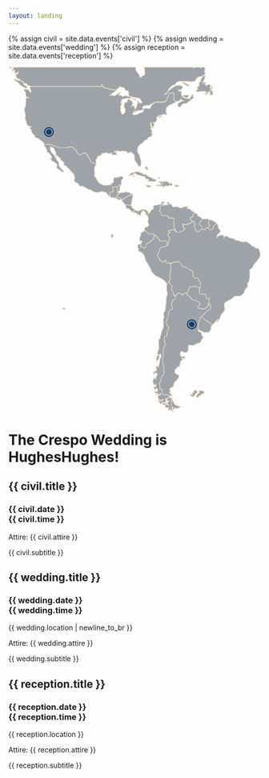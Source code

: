 ```yaml
---
layout: landing
---
```

{% assign civil = site.data.events['civil'] %}
{% assign wedding = site.data.events['wedding'] %}
{% assign reception = site.data.events['reception'] %}

<svg viewBox="0 0 204.85808 280.08349" class="world">
  <g
     inkscape:label="Markers"
     inkscape:groupmode="layer"
     id="layer1"
     transform="translate(-60.137812,-175.55675)"
     style="display:inline">
    <path
       id="path1036"
       style="fill:#185099;fill-opacity:1;stroke:none;stroke-width:4.99998999;stroke-linecap:round;stroke-linejoin:round;stroke-opacity:1"
       d="m 93.084439,224.4089 c -2.186421,0 -3.968602,1.78247 -3.968602,3.96889 0,2.18642 1.782181,3.96861 3.968602,3.96861 2.186421,0 3.968898,-1.78219 3.968898,-3.96861 0,-2.18642 -1.782477,-3.96889 -3.968898,-3.96889 z m 0,0.91825 c 1.690293,0 3.050649,1.36035 3.050649,3.05064 0,1.6903 -1.360356,3.05065 -3.050649,3.05065 -1.69029,0 -3.050651,-1.36035 -3.050651,-3.05065 0,-1.69029 1.360361,-3.05064 3.050651,-3.05064 z m -0.0172,0.77355 a 2.2770908,2.2770908 0 0 0 -2.259896,2.27709 2.2770908,2.2770908 0 0 0 2.277091,2.2771 2.2770908,2.2770908 0 0 0 2.277092,-2.2771 2.2770908,2.2770908 0 0 0 -2.277092,-2.27709 2.2770908,2.2770908 0 0 0 -0.0172,0 z"
       inkscape:connector-curvature="0" />
    <path
       id="path1036-8"
       style="fill:#185099;fill-opacity:1;stroke:none;stroke-width:4.99998999;stroke-linecap:round;stroke-linejoin:round;stroke-opacity:1"
       d="m 209.11842,380.56274 c -2.18643,0 -3.96861,1.78248 -3.96861,3.9689 0,2.18642 1.78218,3.9686 3.96861,3.9686 2.18642,0 3.96889,-1.78218 3.96889,-3.9686 0,-2.18642 -1.78247,-3.9689 -3.96889,-3.9689 z m 0,0.91825 c 1.69029,0 3.05064,1.36035 3.05064,3.05065 0,1.69029 -1.36035,3.05064 -3.05064,3.05064 -1.69029,0 -3.05065,-1.36035 -3.05065,-3.05064 0,-1.6903 1.36036,-3.05065 3.05065,-3.05065 z m -0.0172,0.77355 a 2.2770908,2.2770908 0 0 0 -2.2599,2.2771 2.2770908,2.2770908 0 0 0 2.27709,2.27709 2.2770908,2.2770908 0 0 0 2.2771,-2.27709 2.2770908,2.2770908 0 0 0 -2.2771,-2.2771 2.2770908,2.2770908 0 0 0 -0.0172,0 z"
       inkscape:connector-curvature="0" />
  </g>
  <g
     id="g1954"
     transform="matrix(0.68230283,0,0,0.68210564,-125.79761,-225.8569)"
     style="fill:#111d2e;fill-opacity:0.4;stroke:#e6d9c1;stroke-width:0.77567297;stroke-miterlimit:4;stroke-dasharray:none;stroke-opacity:1"
     inkscape:label="World">
    <path
       style="fill:#111d2e;fill-opacity:0.4;stroke:#e6d9c1;stroke-width:2.00000262;stroke-miterlimit:4;stroke-dasharray:none;stroke-opacity:1"
       d="m 463.58594,820.91211 2.82812,3.98242 3.09571,-2.00976 2.1914,-0.80079 2.25586,-1.17187 z m 13.80078,0 0.83789,0.83789 -3.09375,4.17578 -1.39258,3.22266 1.54688,6.36718 1.08398,-4.79492 3.5332,-2.3457 1.26368,6.36719 -0.61914,3.22265 4.79687,1.72852 7.29687,-4.66602 -1.88281,5.59375 -5.90429,2.47461 -0.46485,4.17578 1.88281,0.15625 v 5.59375 l 5.28711,3.7129 4.17774,0.61718 4.04687,4.79688 -4.97656,-0.15625 -8.22656,-2.47461 -3.71289,-3.09375 -4.04883,2.63086 3.22461,2.47461 2.93945,0.15429 1.26367,3.71289 6.0586,3.09375 2.63086,4.04688 1.54687,2.01172 3.0957,1.39062 6.06055,5.43946 4.33203,1.39257 4.33203,2.34571 4.17774,0.92969 v -4.17774 l -3.37891,-4.04687 -5.4414,-2.62891 -2.62891,-7.29688 -6.99023,-4.79492 1.08398,-0.61914 3.37891,1.26367 4.33203,3.37696 2.63086,3.71289 4.97656,-0.31055 3.71289,3.5332 v 3.37696 l 2.19141,0.46484 2.47656,-1.26367 2.32031,0.46289 1.72852,2.01172 -0.1543,1.08203 217.82813,-0.1543 2.19335,-3.37695 -0.15429,-2.3457 2.1914,2.00976 0.61914,3.37695 1.88282,2.78516 4.97656,2.01172 4.97656,1.08203 4.04883,-0.1543 1.39258,1.08204 2.63086,0.92773 3.71289,1.26367 8.38086,1.08203 7.76172,-0.15429 3.0957,0.46484 2.47461,-4.33203 2.93945,-1.54688 1.72852,-1.72656 0.79883,2.47461 2.19335,-5.28516 3.86719,2.63086 4.66797,0.79883 2.93945,0.1543 3.71289,4.66601 1.54883,3.71289 3.22266,1.26368 h 4.97656 l -0.30859,3.22265 2.47461,3.09375 0.15625,2.00977 -2.32227,2.93945 1.88281,2.19141 1.54688,2.93945 4.79687,1.88086 7.29883,2.01172 7.29688,0.46289 4.66797,1.26367 6.98828,1.08203 2.93945,3.37891 2.47656,3.53125 0.79883,2.62891 2.47656,2.4746 -2.32226,1.72852 -1.72656,2.47461 -6.06055,-3.71289 -2.01172,-2.19141 -2.32031,-1.88086 -1.54688,0.3086 1.39258,3.71289 1.26367,3.09375 -3.22461,4.79492 -0.79883,6.67773 -1.72851,2.78321 -1.72656,1.88281 -0.92969,3.09375 -1.88281,3.71094 0.61914,2.1914 -3.37696,0.15625 -0.80078,2.47461 4.04883,0.1543 4.79688,-4.04687 6.06054,-1.72852 4.51172,-0.1543 4.97852,-0.46484 2.93945,-2.19141 4.51172,-0.46289 -4.79492,-6.05859 4.51172,-4.51172 5.90625,-1.39258 10.08203,-0.92773 6.06054,-2.78321 13.17774,-7.29687 27,-0.3086 1.54687,-1.39257 4.97657,-1.08399 2.9414,-6.36718 3.09375,-7.91407 3.22266,-6.67773 1.39258,-3.22266 2.63086,0.31055 4.79687,-1.72852 5.5957,1.72852 0.92774,9.46094 -0.79883,10.36328 1.88281,1.39258 1.72852,4.17578 3.53125,-0.46289 9.15625,-1.54688 3.71289,-3.5332 4.17773,-3.37696 -1.26367,4.51172 7.58203,1.39258 -2.32226,1.54688 -2.78516,-0.31055 -9.61719,5.9043 -4.66796,5.43945 3.71289,7.11523 h 4.79687 l 6.36914,-8.06835 6.52542,-2.78516 h 6.5234 l 5.5957,-4.51172 6.8594,-5.74805 3.7148,-2.93945 6.6778,-5.13086 -2.9395,-1.88086 0.1543,-6.05859 -2.3203,-1.72657 -3.7129,6.96094 -2.9414,3.53125 v 2.78321 l -6.3691,-0.3086 -4.3321,0.3086 -0.3086,-1.72657 2.6289,-1.54687 2.9414,-3.86719 2.3204,-3.71289 -7.2989,0.31055 h -5.5957 l -5.74997,-0.46485 0.79883,2.63086 6.06054,5.28321 2.4746,0.46484 0.1563,2.3457 -5.4414,-1.72656 -4.51372,-4.66602 -3.86718,-1.72851 -0.80078,-6.36719 0.80078,-3.37695 -1.39258,-3.86719 -4.51367,-1.54687 -1.26367,1.39257 -3.09376,-3.86718 1.72657,-1.39258 4.66797,1.08203 4.79687,-4.04688 2.32031,-3.86718 -0.92773,-3.37696 -6.85938,-2.93945 -9.90234,0.15625 -7.45312,2.9375 -9.74805,6.67774 -5.75,4.79492 -5.90625,7.11523 -5.28516,5.43945 -4.97851,1.72852 10.83203,-9.74609 3.5332,-8.53321 5.43945,-5.90429 7.45313,-5.90235 5.44141,-0.15429 5.13281,-7.91602 6.21484,-3.22266 16.40043,0.15625 -0.1543,3.53125 -4.33207,0.1543 3.53125,2.78516 6.06052,4.51172 8.5371,3.37695 4.1758,-1.26367 -6.9883,-4.51172 -6.3691,-3.22266 -3.377,-1.54687 -0.1562,-3.09375 5.1328,-0.79883 9,0.1543 5.1309,1.54687 6.0605,-1.39258 h 4.9766 l 3.7148,-2.1914 2.9395,-5.43946 4.9765,-4.97461 6.0606,-2.47461 5.2851,-0.31054 2.6309,0.61914 -0.4629,2.78515 -4.1777,5.12891 -0.4649,4.51172 0.1543,3.5332 -4.6679,1.54492 -0.9278,7.91602 1.084,2.62891 -3.5332,1.88281 -2.9414,4.33008 -3.0938,0.46484 6.6797,2.3457 -4.6679,3.86719 -2.3203,4.79492 5.4414,0.1543 10.83,-0.61914 5.2871,0.46484 6.5235,-1.39258 -0.7988,3.86719 3.3769,-0.92773 2.9414,-0.79883 -2.7851,3.37695 -1.7286,2.78321 -2.4746,1.72851 5.2852,0.46289 3.0957,-4.04687 2.3203,-1.39258 3.3789,-4.33008 2.1914,0.3086 -0.7988,5.5957 -2.1934,4.97461 4.7969,-4.66602 -0.1543,5.13086 5.1309,0.61719 2.3222,-8.9961 -3.2246,-0.79882 2.6309,-5.59571 -5.4414,0.92774 -2.1914,-0.46289 0.4629,-2.78516 4.6679,-1.72656 0.4649,-10.36328 -3.7129,8.06836 -2.7852,0.79882 2.0118,-10.08007 -6.6797,-2.47461 -5.2871,3.71289 h -2.7852 l 0.4648,-3.09375 -4.0488,-0.92774 2.9395,-4.79492 -3.8672,-1.26367 -1.8828,-0.79883 -4.3321,6.36719 0.9278,-6.05859 2.3203,-4.33008 2.0117,-3.22266 0.9277,-1.72851 1.5489,-0.92774 0.3086,-2.62891 -1.8829,-2.4746 1.2637,-1.72852 3.7129,-1.72656 -1.8809,-1.26367 -4.5136,0.61914 -3.7129,2.00976 -2.3223,-0.92773 4.668,-2.62891 4.668,-3.53125 0.9277,-4.51172 -3.2227,-2.1914 1.8828,-3.53321 -0.9296,-3.53125 2.1933,-2.6289 -2.8262,-4.67969 h -7.5781 l -1.2265,1.55859 -2.9395,1.54688 0.5703,-3.10547 h -13.0566 l -0.2793,0.70898 -3.7129,-0.61914 -5.5957,2.78516 0.4531,-2.875 H 879.15039 l 0.48828,7.02539 1.26367,8.6875 -0.92773,7.45117 -8.69141,4.66602 -1.88281,4.33008 -5.5957,-4.04688 -0.61914,-6.52148 -5.28516,-4.33203 -5.28711,-8.99805 v -8.26172 z"
       transform="matrix(0.38777992,0,0,0.38789202,5.3537824,13.079821)"
       id="path4163"
       inkscape:connector-curvature="0" />
    <path
       id="mx"
       stroke-miterlimit="10"
       d="m 233.97,425.88 0.24,3.84 1.44,3.13 2.89,2.89 1.68,2.66 1.68,3.37 2.41,2.89 0.24,3.84 1.68,2.66 0.96,1.44 0.73,-0.24 1.2,1.68 0.96,1.93 -0.96,0.73 -2.89,-2.41 -3.13,-1.93 -1.44,-1.44 0.73,-2.66 -0.73,-2.41 -1.68,-0.24 -0.73,-1.2 -1.44,-0.24 -4.09,-3.84 1.93,-0.24 0.24,-1.68 -1.93,-3.37 -1.68,-1.93 h -1.68 l -0.24,-2.89 -1.44,-2.89 -1.65,-2.17 -0.39,-2.05 6.13,-0.12 12.03,4.2 h 9.99 l -0.24,-0.96 h 4.81 l 1.93,1.08 1.08,1.08 2.56,1.99 1.17,3.43 4.25,2.26 2.5,-2.86 2.66,0.52 1.35,0.99 3.34,5.33 1.2,1.11 0.85,3.01 6.16,2.56 -0.73,2.63 -0.9,0.82 -0.28,2.71 0.18,2.35 0.09,2.08 -0.18,1.99 -0.09,1.9 1.72,1.62 2.17,4.15 1.81,2.35 3.61,1.9 1.81,0.73 4.97,-0.18 2.98,-0.36 0.99,0.18 0.09,-1.17 -0.36,-0.73 1.72,-0.18 1.17,-1.35 0.18,-2.63 0.18,-2.71 3.52,-0.09 2.35,-0.36 1.17,-0.91 2.45,0.09 1.81,0.99 -0.28,1.62 -2.17,2.17 0.36,1.81 -0.28,2.7 -0.28,1.25 -1.35,-0.64 -0.36,0.82 -0.9,0.28 -0.82,1.17 -0.82,0.18 -5.6,0.09 v 3.34 l 1.35,1.44 -0.09,0.64 -3.88,0.82 -0.54,0.99 -0.36,1.08 0.18,1.62 0.73,1.17 -0.64,0.46 -1.81,-1.35 -1.81,-2.45 -1.62,-1.44 -2.26,-0.18 -1.62,-0.73 h -1.99 l -2.26,1.08 h -2.53 l -4.06,-0.91 -1.54,-1.44 -1.81,-0.91 -2.26,-0.18 -2.89,-1.72 -1.72,-1.08 -2.26,-1.17 h -2.8 l -1.69,-1.08 -0.73,-2.26 -2.26,-0.73 -2.08,-1.25 -0.64,-1.99 0.54,-1.25 0.28,-1.72 -0.46,-0.91 -0.28,-1.81 -1.35,-2.17 -1.9,-1.72 -1.54,-2.26 -1.72,-1.62 -1.62,-1.54 -1.44,-1.62 -2.08,-0.99 -1.17,-1.54 0.73,-1.35 -0.18,-0.82 -1.17,-0.28 -1.35,-1.44 -2.08,-1.44 0.73,-1.62 -1.44,-0.18 -1.81,-1.9 -0.82,-1.17 -1.81,0.73 0.18,-2.45 v -1.72 l -1.54,-2.63 -0.64,-1.62 -0.73,-1.25 -1.17,-0.82 -1.81,0.36 z"
       style="fill:#111d2e;fill-opacity:0.4;stroke:#e6d9c1;stroke-width:0.77567297;stroke-miterlimit:4;stroke-dasharray:none;stroke-opacity:1"
       inkscape:connector-curvature="0" />
    <path
       id="gt"
       stroke-miterlimit="10"
       d="m 314.1,480.4 0.78,0.06 0.73,0.6 0.6,-0.36 0.42,0.49 -0.18,0.85 -2.47,1.44 -0.31,1.68 -1.08,1.02 -1.44,1.25 -1.37,-0.85 -1.57,-0.06 h -1.68 l -1.2,-0.99 0.64,-0.46 -0.73,-1.17 -0.03,-1.54 0.76,-2.17 3.88,-0.82 0.09,-0.64 -1.35,-1.44 0.18,-3.19 5.42,-0.24 z"
       style="fill:#111d2e;fill-opacity:0.4;stroke:#e6d9c1;stroke-width:0.77567297;stroke-miterlimit:4;stroke-dasharray:none;stroke-opacity:1"
       inkscape:connector-curvature="0" />
    <path
       id="bz"
       stroke-miterlimit="10"
       d="m 316.27,478.59 -0.96,0.73 -0.54,0.91 -0.67,0.18 0.06,-6.49 0.82,-0.18 0.82,-1.17 0.9,-0.28 0.36,-0.82 1.35,0.64 -1.11,0.54 -0.06,1.86 -0.24,2.23 z"
       style="fill:#111d2e;fill-opacity:0.4;stroke:#e6d9c1;stroke-width:0.77567297;stroke-miterlimit:4;stroke-dasharray:none;stroke-opacity:1"
       inkscape:connector-curvature="0" />
    <path
       id="hn"
       stroke-miterlimit="10"
       d="m 332.22,483.28 -2.23,1.08 -1.2,0.18 -1.5,-0.6 -0.78,0.91 -0.96,0.6 -0.9,0.85 -0.42,0.31 -0.78,-0.24 -0.85,1.02 -1.57,0.78 -0.18,1.14 -1.5,0.6 0.18,-0.85 -0.78,-0.78 -0.49,-0.96 -1.14,-0.18 -1.02,-0.18 -1.5,-0.85 -0.9,-0.96 0.18,-1.5 2.59,-1.62 0.06,-0.67 1.44,-0.36 0.73,-0.73 1.44,0.78 1.5,-0.67 1.99,-0.31 1.25,-0.42 0.73,0.67 2.71,0.12 1.68,1.2 -0.9,0.54 1.14,0.54 0.36,-0.78 1.37,0.18 z"
       style="fill:#111d2e;fill-opacity:0.4;stroke:#e6d9c1;stroke-width:0.77567297;stroke-miterlimit:4;stroke-dasharray:none;stroke-opacity:1"
       inkscape:connector-curvature="0" />
    <path
       id="sv"
       stroke-miterlimit="10"
       d="m 312.6,487.62 1.62,0.49 0.54,1.02 1.68,0.06 1.08,-0.24 1.02,-0.67 -0.31,-0.96 -2.17,-0.36 -1.37,-0.67 -1.02,-1.14 -2.23,1.99 z"
       style="fill:#111d2e;fill-opacity:0.4;stroke:#e6d9c1;stroke-width:0.77567297;stroke-miterlimit:4;stroke-dasharray:none;stroke-opacity:1"
       inkscape:connector-curvature="0" />
    <path
       id="ni"
       stroke-miterlimit="10"
       d="m 324.45,495.38 1.25,-0.24 1.37,0.36 h 0.78 l 1.57,1.02 1.44,0.06 -0.31,-0.96 0.06,-2.17 0.73,-1.5 -0.36,-1.5 0.6,0.24 v -3.12 l 0.67,-1.25 0.31,-1.68 -0.36,-1.31 -2.23,1.08 -1.2,0.18 -1.31,-0.67 -0.6,1.02 -1.31,0.54 -1.31,1.14 -0.6,-0.24 -1.02,1.02 -1.57,0.96 -0.12,1.19 -1.57,0.36 -0.18,0.49 1.37,1.31 1.08,1.2 0.9,0.96 0.6,0.96 z"
       style="fill:#111d2e;fill-opacity:0.4;stroke:#e6d9c1;stroke-width:0.77567297;stroke-miterlimit:4;stroke-dasharray:none;stroke-opacity:1"
       inkscape:connector-curvature="0" />
    <path
       id="cr"
       stroke-miterlimit="10"
       d="m 334.62,500.61 -0.67,0.49 0.12,1.62 -0.67,1.5 -0.85,-1.08 -0.85,0.06 0.36,0.78 -1.25,-0.31 -0.06,-1.31 -1.25,-0.91 -1.08,-0.67 -1.14,-1.25 -0.67,-0.06 -0.06,0.78 -1.5,-0.91 -1.02,-1.19 0.18,-1.08 0.06,-0.85 -0.12,-0.91 1.57,-0.18 1.31,0.54 0.85,-0.18 1.57,0.85 1.44,0.24 1.02,2.17 1.02,0.85 z"
       style="fill:#111d2e;fill-opacity:0.4;stroke:#e6d9c1;stroke-width:0.77567297;stroke-miterlimit:4;stroke-dasharray:none;stroke-opacity:1"
       inkscape:connector-curvature="0" />
    <path
       id="pa"
       stroke-miterlimit="10"
       d="m 349.06,507.71 1.37,-0.6 0.49,-1.5 -0.12,-1.5 -0.67,-0.91 -1.14,-1.14 -0.49,-0.73 -1.14,-0.18 -1.2,-0.24 h -0.78 l -0.6,-0.36 h -1.62 l -0.31,0.73 -1.14,0.49 -1.02,0.24 -1.2,0.6 -0.73,0.24 -0.96,-0.73 -1.02,-0.31 -0.31,0.67 -0.9,-0.31 -0.06,-0.78 -0.73,-0.67 -0.85,0.36 0.12,1.62 -0.67,1.5 0.96,0.49 1.81,0.06 1.08,0.36 0.42,0.31 -0.42,0.78 0.12,1.25 0.54,-1.08 1.5,0.12 0.31,1.19 1.44,-0.12 0.96,-0.85 0.06,-1.02 0.18,-1.02 0.78,-0.85 0.12,-0.85 1.25,-0.42 0.78,-0.67 0.36,0.6 0.6,0.6 0.85,0.67 0.24,0.42 0.9,-0.12 0.12,0.42 -0.78,0.78 v 1.02 l 0.96,0.96 z"
       style="fill:#111d2e;fill-opacity:0.4;stroke:#e6d9c1;stroke-width:0.77567297;stroke-miterlimit:4;stroke-dasharray:none;stroke-opacity:1"
       inkscape:connector-curvature="0" />
    <path
       id="co"
       stroke-miterlimit="10"
       d="m 350.68,509.28 0.12,4.09 -0.49,1.44 0.73,3.13 0.96,0.73 -0.96,1.68 -1.57,1.2 -3.01,0.96 v 2.89 l 2.29,2.17 1.93,1.44 1.44,1.31 3.84,-0.49 1.81,0.36 0.24,0.73 2.17,1.08 1.31,2.29 1.81,1.2 1.08,1.93 0.36,0.96 h 3.72 l 1.81,-0.24 1.68,0.36 1.81,1.44 -1.2,2.17 0.96,1.68 0.6,0.73 0.6,-1.68 1.81,-8.07 -1.31,-2.05 -0.85,-1.93 0.12,-1.31 2.29,-0.49 0.12,-1.08 -1.93,-0.96 0.24,-1.2 3.84,-0.36 0.73,-0.73 1.08,0.73 1.08,-0.85 1.68,3.01 0.73,-0.6 -2.41,-4.34 -0.96,-0.85 1.08,-1.44 -0.96,-3.37 1.2,-5.9 -3.84,-0.24 -2.76,0.24 -1.93,-2.76 -6.61,-0.36 -0.96,-3.01 -0.96,-1.93 -1.31,-0.24 1.2,-2.17 -0.13,-3.38 2.89,-1.93 0.12,-1.68 1.81,-0.36 0.49,-1.08 -1.31,-0.6 -1.81,0.12 -0.6,1.57 -0.49,1.31 -3.13,0.73 -1.57,0.12 -1.08,0.24 -2.66,0.24 -0.96,1.93 0.96,1.08 -1.2,0.96 v 1.08 l -1.81,0.24 -1.08,2.17 -0.73,0.36 v 1.31 l -0.85,0.49 -0.49,-1.57 h -0.36 l -0.36,1.2 -0.24,1.44 -1.5,1.08 z"
       style="fill:#111d2e;fill-opacity:0.4;stroke:#e6d9c1;stroke-width:0.77567297;stroke-miterlimit:4;stroke-dasharray:none;stroke-opacity:1"
       inkscape:connector-curvature="0" />
    <path
       id="pe"
       stroke-miterlimit="10"
       d="m 371.98,544.65 -2.53,0.85 -2.76,0.49 -1.81,1.57 -0.73,2.89 -0.73,2.05 -1.31,1.2 -0.36,1.81 1.44,2.76 1.57,1.68 -0.49,1.31 1.93,0.6 1.2,1.31 3.25,-0.6 0.73,-1.93 0.96,3.84 h 3.61 l 2.05,3.25 -0.36,3.84 v 3.01 l -0.85,2.66 -0.36,3.01 0.6,1.93 v 1.68 l -0.96,2.29 -1.2,1.08 -0.12,1.31 -1.81,1.31 -0.24,-1.2 -3.84,-4.2 -2.66,-1.57 -3.37,-1.68 -3.49,-1.81 -5.29,-5.29 0.85,-0.6 -1.08,-1.57 -2.41,-4.81 -2.66,-3.97 -1.44,-2.76 -0.49,-2.66 -1.2,-2.89 -2.89,-3.13 -3.25,-1.31 -0.6,-1.93 0.73,-0.6 -1.44,-2.29 v -2.41 l 2.29,-0.96 1.68,-0.96 0.36,1.57 -0.85,1.44 0.73,1.2 h 1.08 l 0.96,0.6 2.29,0.49 1.57,-1.57 0.12,-2.89 1.93,-1.31 2.89,-1.44 1.68,-2.05 2.05,-1.31 0.24,-1.68 0.85,-0.49 -0.85,-1.57 1.44,-0.85 1.68,1.08 1.2,1.81 1.93,1.44 1.31,2.66 h 4.09 l 1.44,-0.24 1.68,0.36 1.81,1.44 -1.2,2.17 1.57,2.41 z"
       style="fill:#111d2e;fill-opacity:0.4;stroke:#e6d9c1;stroke-width:0.77567297;stroke-miterlimit:4;stroke-dasharray:none;stroke-opacity:1"
       inkscape:connector-curvature="0" />
    <path
       id="path4243"
       stroke-miterlimit="10"
       d="m 346.6,526 -1.68,1.19 -1.81,1.08 -1.08,0.24 v 3.13 l -1.44,2.66 -0.12,2.89 0.96,1.81 1.57,-1.08 0.6,1.31 -1.44,2.05 0.36,1.57 -0.85,1.44 0.49,0.96 1.2,-0.12 1.57,1.08 1.81,0.36 1.57,-1.57 0.12,-2.89 1.93,-1.57 2.53,-1.19 2.05,-2.05 2.41,-1.57 -0.12,-1.68 0.85,-0.24 -0.85,-1.57 0.96,-0.85 -0.36,-1.2 -1.81,-0.36 -3.84,0.49 -1.44,-1.31 -1.81,-1.2 z"
       style="fill:#111d2e;fill-opacity:0.4;stroke:#e6d9c1;stroke-width:0.77567297;stroke-miterlimit:4;stroke-dasharray:none;stroke-opacity:1"
       inkscape:connector-curvature="0" />
    <path
       id="path4245"
       stroke-miterlimit="10"
       d="m 306.89,530.22 -0.67,0.78 0.31,0.96 1.02,0.06 -0.96,0.78 v 1.08 l 2.29,-0.24 0.31,-1.37 -0.24,-1.31 z"
       style="fill:#111d2e;fill-opacity:0.4;stroke:#e6d9c1;stroke-width:0.77567297;stroke-miterlimit:4;stroke-dasharray:none;stroke-opacity:1"
       inkscape:connector-curvature="0" />
    <path
       id="ve"
       stroke-miterlimit="10"
       d="m 370.42,495.56 2.05,-0.24 2.53,-0.6 -1.81,-1.31 0.6,-1.68 1.93,1.08 V 494 l 2.29,0.6 0.96,1.2 0.96,1.68 4.46,0.12 1.2,-0.24 2.89,1.57 3.73,-0.24 -0.12,-1.2 h 3.13 l 3.49,-0.24 -1.44,1.08 0.6,1.93 0.73,-0.6 2.66,1.31 1.57,1.68 1.44,0.24 1.31,1.2 0.24,1.19 -1.81,1.31 -0.24,1.57 0.96,0.24 -0.49,0.85 -3.25,0.96 0.24,0.85 0.49,2.05 1.31,1.57 0.12,1.08 -2.17,1.31 -3.25,1.08 -2.17,0.85 -2.17,-0.6 -1.68,-0.24 0.49,0.85 0.24,1.57 -0.12,2.05 2.53,0.73 -0.6,1.44 -1.31,0.36 -0.85,1.57 -2.66,0.24 -1.81,1.44 h -2.41 l -0.85,-1.44 -2.41,-4.34 -0.96,-0.85 1.08,-1.44 -0.96,-3.37 0.85,-6.02 -3.49,-0.12 -2.76,0.24 -1.93,-2.76 -6.61,-0.36 -1.31,-3.37 -0.6,-1.57 -1.31,-0.24 1.2,-2.17 -0.12,-3.37 2.89,-1.93 z"
       style="fill:#111d2e;fill-opacity:0.4;stroke:#e6d9c1;stroke-width:0.77567297;stroke-miterlimit:4;stroke-dasharray:none;stroke-opacity:1"
       inkscape:connector-curvature="0" />
    <path
       id="gy"
       stroke-miterlimit="10"
       d="m 405.19,514.93 0.49,2.53 1.57,0.73 -1.08,1.08 -1.2,1.81 1.2,1.93 0.85,0.6 v 1.93 l 3.01,2.17 2.89,-2.76 1.93,-0.49 1.57,0.6 -1.44,-2.17 -0.73,-2.76 -1.31,-0.6 -1.08,-1.81 0.73,-2.41 2.17,-1.68 0.12,-1.81 -1.93,-1.93 -2.17,-1.31 -0.96,0.49 -0.24,-1.81 -0.73,-1.31 -1.93,-0.96 -1.08,0.36 -1.81,1.31 -0.24,1.57 0.85,0.6 -0.36,0.49 -3.25,0.96 0.73,3.13 1.31,1.31 z"
       style="fill:#111d2e;fill-opacity:0.4;stroke:#e6d9c1;stroke-width:0.77567297;stroke-miterlimit:4;stroke-dasharray:none;stroke-opacity:1"
       inkscape:connector-curvature="0" />
    <path
       id="sr"
       stroke-miterlimit="10"
       d="m 418.54,524.92 v -1.31 l 2.76,-0.96 2.41,-1.31 0.36,-2.05 -1.57,-2.05 0.36,-1.93 0.96,-2.29 -2.05,-0.96 -1.93,-0.12 -1.81,0.36 -3.25,-0.49 -0.12,1.81 -2.17,1.93 -0.73,2.17 1.08,1.81 1.44,0.96 0.6,2.41 1.44,2.17 z"
       style="fill:#111d2e;fill-opacity:0.4;stroke:#e6d9c1;stroke-width:0.77567297;stroke-miterlimit:4;stroke-dasharray:none;stroke-opacity:1"
       inkscape:connector-curvature="0" />
    <path
       id="gf"
       stroke-miterlimit="10"
       d="m 423.12,524.8 2.05,-0.12 1.81,0.12 1.08,-2.53 1.31,-2.53 2.53,-2.17 -0.6,-1.68 -1.2,-0.12 -2.17,-1.57 -2.66,-1.08 -1.44,-0.12 -0.96,2.29 -0.36,1.93 1.68,2.29 -0.49,1.81 -2.41,1.31 z"
       style="fill:#111d2e;fill-opacity:0.4;stroke:#e6d9c1;stroke-width:0.77567297;stroke-miterlimit:4;stroke-dasharray:none;stroke-opacity:1"
       inkscape:connector-curvature="0" />
    <path
       id="br"
       stroke-miterlimit="10"
       d="m 376.43,564.15 3.07,1.62 0.54,-1.81 4.52,-1.08 h 2.71 l 1.62,2.53 3.43,3.78 3.97,0.54 4.52,3.43 2.89,0.73 0.54,4.87 -0.54,0.91 2.89,3.07 3.61,-0.36 0.9,3.43 1.81,1.62 -0.18,6.49 -1.25,1.08 0.54,6.49 6.67,0.18 1.44,5.24 3.43,-0.36 -1.08,5.78 2.35,1.62 0.18,4.69 -4.87,3.61 -2.35,2.53 -3.97,3.61 2.17,1.62 2.35,2.53 1.44,0.36 6.31,4.34 0.36,1.99 3.07,-3.43 4.69,-4.87 -1.81,3.97 1.62,-1.08 2.35,-3.97 0.73,-3.25 2.53,-2.71 2.35,-3.43 -0.54,-5.05 0.36,-3.61 4.52,-2.53 4.52,-2.53 2.71,-2.71 6.49,-0.36 2.71,-1.44 1.99,-1.99 0.9,-3.43 2.71,-3.25 0.9,-0.91 -0.18,-4.69 1.62,-0.73 1.08,-6.31 -0.18,-6.67 0.36,-1.81 2.53,-1.99 2.71,-4.87 2.89,-3.25 2.89,-3.78 1.25,-3.61 -0.54,-3.78 -1.62,-4.34 h -3.07 l -2.17,-1.81 -2.89,-1.08 -1.99,-2.17 -4.34,-2.89 -2.89,0.54 -2.17,-0.18 -5.96,-1.81 -1.99,-0.18 -1.25,-1.62 -5.42,-1.08 -3.07,-2.17 -2.71,0.18 -1.08,1.81 -0.36,-2.53 -1.62,-0.54 -2.71,-0.18 -2.17,1.25 -1.44,1.81 -0.18,-2.35 2.17,-2.53 2.35,-2.17 -0.73,-1.44 -0.9,-1.44 -1.08,-1.44 -0.36,-0.73 -0.18,-2.7 -0.54,-1.44 -1.37,-0.36 -2.53,2.17 -2.41,5.05 -2.71,-0.18 -0.73,0.36 -2.23,-2.35 -2.76,0.96 v 1.31 l -2.17,0.12 -1.14,-0.6 -2.35,0.49 -2.89,2.76 -3.01,-2.17 v -1.93 l -2.05,-2.53 2.29,-2.89 -1.57,-0.73 -0.9,-2.41 -1.75,-0.36 0.12,1.08 -2.89,1.99 -4.69,1.25 -3.84,-0.85 0.96,1.19 -0.36,3.25 2.53,0.73 -0.6,1.44 -1.31,0.36 -0.85,1.57 -2.66,0.24 -1.81,1.44 h -2.41 l -0.85,-1.44 -0.73,0.6 -1.68,-3.01 -1.08,0.85 -1.08,-0.73 -0.73,0.73 -3.84,0.36 -0.24,1.2 1.93,0.96 -0.12,1.08 -2.29,0.49 -0.06,1.81 2.11,3.49 -2.29,9.32 -2.29,0.54 -3.31,0.91 -1.99,0.42 -1.81,1.57 -1.62,5.42 -1.25,1.25 -0.24,1.25 1.44,2.76 1.57,1.68 -0.49,1.31 1.93,0.6 1.2,1.31 3.25,-0.6 0.73,-1.93 0.96,3.84 h 3.01 z"
       style="fill:#111d2e;fill-opacity:0.4;stroke:#e6d9c1;stroke-width:0.77567297;stroke-miterlimit:4;stroke-dasharray:none;stroke-opacity:1"
       inkscape:connector-curvature="0" />
    <path
       id="bo"
       stroke-miterlimit="10"
       d="m 376.25,587.79 1.44,3.61 1.81,0.54 -0.9,1.81 -0.18,2.7 0.36,1.25 1.08,0.36 1.25,5.6 2.35,-0.36 3.07,-3.07 2.35,0.73 1.81,0.54 0.9,1.62 1.99,-2.89 2.53,0.36 0.73,1.25 1.44,-3.25 2.17,-5.78 3.43,-0.18 3.25,-0.54 3.78,1.62 0.54,1.25 1.25,-1.08 0.18,-6.49 -1.81,-1.62 -0.9,-3.43 -3.61,0.36 -2.89,-3.07 0.54,-0.91 -0.54,-4.87 -2.89,-0.73 -4.52,-3.43 -3.97,-0.54 -5.05,-6.32 -7.22,1.08 -1.08,1.81 -3.01,-1.25 2.05,3.25 -0.49,4.52 0.12,2.35 -0.85,2.66 -0.36,3.01 0.9,2.47 -0.73,2.7 -1.08,1.08 z"
       style="fill:#111d2e;fill-opacity:0.4;stroke:#e6d9c1;stroke-width:0.77567297;stroke-miterlimit:4;stroke-dasharray:none;stroke-opacity:1"
       inkscape:connector-curvature="0" />
    <path
       id="py"
       stroke-miterlimit="10"
       d="m 397.92,602.77 2.35,2.17 3.78,3.61 2.89,0.18 2.17,1.25 2.89,1.81 0.73,1.25 -1.99,2.35 -0.54,2.71 7.41,1.25 1.99,-0.73 0.36,-1.44 2.35,-1.44 -0.18,-2.17 1.62,-0.36 -1.25,-0.91 1.08,-5.78 -3.43,0.36 -1.44,-5.24 -6.67,-0.18 -0.54,-6.49 -0.54,-1.25 -3.78,-1.62 -2.71,0.54 -3.97,0.18 -3.61,9.02 z"
       style="fill:#111d2e;fill-opacity:0.4;stroke:#e6d9c1;stroke-width:0.77567297;stroke-miterlimit:4;stroke-dasharray:none;stroke-opacity:1"
       inkscape:connector-curvature="0" />
    <path
       id="path4265"
       stroke-miterlimit="10"
       d="m 383.48,603.31 -0.36,2.89 -0.73,1.44 -3.07,1.81 -0.36,2.89 -0.9,1.44 1.81,4.15 -0.36,1.44 -2.17,-0.18 -1.99,3.43 -0.73,3.61 -0.36,2.53 -1.08,2.7 -1.25,3.25 1.25,3.43 1.99,2.89 -0.36,2.53 -1.44,2.53 -0.54,5.05 -1.81,0.73 -1.25,1.81 0.54,4.87 1.25,2.7 -1.62,1.99 -1.25,4.34 -0.18,4.52 v 4.69 l -0.73,1.81 0.36,1.81 -0.18,1.99 0.54,4.34 1.44,1.81 -0.9,2.7 0.54,3.61 -1.08,3.61 -1.99,1.08 -0.36,3.61 -1.08,2.7 -1.25,1.99 0.73,2.89 0.18,2.53 v 1.99 l 2.71,-0.54 v 2.17 2.53 l 1.44,1.99 2.89,-0.18 3.07,0.73 2.35,0.54 1.99,0.36 -1.62,-2.89 -1.25,-1.25 0.54,-2.17 -0.54,-2.35 2.17,-1.81 0.54,-0.36 h 1.81 l 0.18,-3.07 0.73,-1.99 3.07,-3.07 2.17,-2.89 0.36,-3.25 -1.62,-0.36 -3.07,-1.99 -0.18,-3.43 1.99,-2.35 2.17,-2.17 1.08,0.73 0.73,-2.17 0.36,-2.17 0.9,-2.89 2.35,-1.81 -1.44,-1.44 0.9,-0.18 1.99,0.91 1.25,-1.99 -1.44,-1.25 -2.53,1.08 -0.73,-0.91 -1.25,-1.44 0.54,-3.61 1.44,-0.73 2.89,1.25 2.71,0.18 1.99,-2.35 v -2.53 l 0.54,-3.97 5.05,0.36 3.97,-1.62 2.53,-1.08 2.53,-0.73 0.73,-2.35 2.89,-4.15 -1.62,-1.08 -0.73,-2.71 -0.73,-1.99 -2.71,-0.91 -0.73,-1.99 0.9,-0.91 -0.73,-1.62 0.54,-1.81 -0.36,-3.07 1.44,-2.35 0.54,-3.43 1.44,-2.35 6.31,-6.13 4.87,-3.61 -0.18,-4.69 -1.08,-0.73 -1.99,0.91 1.08,1.44 -2.89,1.62 -0.36,1.44 -1.99,0.73 -7.41,-1.25 0.54,-2.71 1.99,-2.35 -0.73,-1.25 -5.05,-3.07 -2.89,-0.18 -7.22,-6.67 -0.73,-1.25 -2.53,-0.36 -1.99,2.89 -0.9,-1.62 -4.15,-1.25 z"
       style="fill:#111d2e;fill-opacity:0.4;stroke:#e6d9c1;stroke-width:0.77567297;stroke-miterlimit:4;stroke-dasharray:none;stroke-opacity:1"
       inkscape:connector-curvature="0" />
    <path
       id="path4267"
       stroke-miterlimit="10"
       d="m 378.34,724.88 0.36,11.28 h 1.35 l -0.18,0.64 0.28,1.44 h 2.17 l 0.73,-0.99 -1.44,-0.73 1.81,0.54 1.81,0.64 2.17,-0.91 1.54,-0.64 -0.28,-1.17 -2.26,-0.28 -2.17,-1.08 -1.99,-0.91 -0.82,-1.44 -0.73,-1.54 -0.46,-0.99 -0.73,-0.99 -0.09,-0.82 0.46,0.28 v -1.35 z"
       style="fill:#111d2e;fill-opacity:0.4;stroke:#e6d9c1;stroke-width:0.77567297;stroke-miterlimit:4;stroke-dasharray:none;stroke-opacity:1"
       inkscape:connector-curvature="0" />
    <path
       id="path4269"
       stroke-miterlimit="10"
       d="m 411.56485,716.44145 v 2.66396 l -1.66326,1.25454 -1.52466,1.93601 -0.1386,2.07541 2.21768,0.13939 0.98563,-2.23029 2.21768,0.1394 -0.1386,-1.93602 2.7875,-0.27878 1.24744,-2.0909 -2.64889,-2.0909 -1.40145,0.55758 z"
       style="fill:#111d2e;fill-opacity:0.4;stroke:#e6d9c1;stroke-width:0.77567297;stroke-miterlimit:4;stroke-dasharray:none;stroke-opacity:1"
       inkscape:connector-curvature="0" />
    <path
       id="path4271"
       stroke-miterlimit="10"
       d="m 408.77735,717.12293 -1.12424,-1.13063 h -2.37169 l -0.1386,2.23029 -2.07908,0.83635 0.83163,2.23029 -1.92507,-0.41818 -0.98563,-1.40941 0.1386,2.36968 2.21768,1.81211 2.37169,-0.83636 1.12424,-2.50908 1.26284,-0.69696 1.66326,-1.53333 z"
       style="fill:#111d2e;fill-opacity:0.4;stroke:#e6d9c1;stroke-width:0.77567297;stroke-miterlimit:4;stroke-dasharray:none;stroke-opacity:1"
       inkscape:connector-curvature="0" />
    <path
       id="path4275"
       stroke-miterlimit="10"
       d="m 327.7,460.18 1.44,-0.24 v -1.68 l 2.76,-1.08 2.53,-0.36 1.81,-1.08 1.81,0.12 2.53,0.49 1.57,1.19 1.31,-0.49 1.31,2.05 2.76,-0.24 1.68,1.08 2.29,2.05 2.05,0.6 3.25,0.85 -0.96,1.2 h 3.01 l 1.57,0.36 0.12,0.96 -1.81,1.44 -3.49,0.12 -5.42,-0.6 1.93,-1.44 -1.57,-0.85 -1.93,-0.24 -1.2,-2.17 -1.44,-0.96 h -2.29 l -2.89,-1.31 h -1.68 l -2.76,-1.2 0.96,-0.6 -0.6,-0.36 -2.66,0.36 -1.44,1.31 -1.81,0.36 -1.68,1.31 z"
       style="fill:#111d2e;fill-opacity:0.4;stroke:#e6d9c1;stroke-width:0.77567297;stroke-miterlimit:4;stroke-dasharray:none;stroke-opacity:1"
       inkscape:connector-curvature="0" />
    <path
       id="path4277"
       stroke-miterlimit="10"
       d="m 333.11,460.42 -0.36,1.44 1.31,-0.12 0.49,-1.08 z"
       style="fill:#111d2e;fill-opacity:0.4;stroke:#e6d9c1;stroke-width:0.77567297;stroke-miterlimit:4;stroke-dasharray:none;stroke-opacity:1"
       inkscape:connector-curvature="0" />
    <path
       id="jm"
       stroke-miterlimit="10"
       d="m 354.54,473.17 -1.68,-0.85 -2.76,-0.36 -2.29,0.36 1.93,1.2 -0.12,1.2 2.66,-0.6 z"
       style="fill:#111d2e;fill-opacity:0.4;stroke:#e6d9c1;stroke-width:0.77567297;stroke-miterlimit:4;stroke-dasharray:none;stroke-opacity:1"
       inkscape:connector-curvature="0" />
    <path
       id="ht"
       stroke-miterlimit="10"
       d="m 368.12,467.52 0.24,1.2 -0.24,1.08 0.12,0.96 0.6,0.24 -0.49,0.49 -0.24,1.68 -1.2,-0.36 -1.81,0.24 -1.31,-0.49 -1.81,-0.12 v 0.6 l -0.85,-0.85 -1.2,-0.24 0.6,-0.6 2.53,0.12 2.05,0.24 1.2,-0.36 -0.49,-0.73 -0.36,-1.68 -0.73,-0.6 -1.81,-0.49 0.49,-0.6 h 1.68 l 1.81,0.73 z"
       style="fill:#111d2e;fill-opacity:0.4;stroke:#e6d9c1;stroke-width:0.77567297;stroke-miterlimit:4;stroke-dasharray:none;stroke-opacity:1"
       inkscape:connector-curvature="0" />
    <path
       id="do"
       stroke-miterlimit="10"
       d="m 368.49,474.02 1.2,0.49 0.96,-1.68 1.68,-0.73 -0.12,0.85 2.53,-0.12 1.44,-0.96 1.31,0.24 0.85,0.73 1.2,-1.57 -0.96,-1.68 h -3.01 l -0.85,-1.44 -1.57,-0.85 h -2.41 l -1.57,0.24 -1.2,-0.36 0.36,1.57 -0.36,1.31 0.36,1.2 -0.24,1.93 z"
       style="fill:#111d2e;fill-opacity:0.4;stroke:#e6d9c1;stroke-width:0.77567297;stroke-miterlimit:4;stroke-dasharray:none;stroke-opacity:1"
       inkscape:connector-curvature="0" />
    <path
       id="path4301"
       stroke-miterlimit="10"
       d="m 209.93,355.27 0.24,1.57 1.2,2.53 -0.6,2.66 -1.31,-1.68 -0.85,-1.93 -1.93,-0.36 -3.01,-0.36 h -0.85 l 0.49,1.68 1.68,2.41 v 2.41 l 0.49,2.66 2.17,0.24 0.85,1.19 -2.66,-0.36 -0.85,0.6 0.36,2.53 -0.49,2.76 0.12,3.25 -0.85,2.17 -0.96,3.13 0.73,2.17 0.49,2.76 0.36,2.05 -0.49,2.76 0.36,1.93 0.85,1.93 0.73,2.41 0.6,1.57 2.53,2.05 1.2,-0.12 1.68,0.24 -1.81,0.49 0.49,0.85 -1.57,0.24 1.44,1.57 1.44,1.57 -0.49,1.31 1.93,2.76 2.05,1.68 0.24,2.05 1.68,0.85 2.29,0.73 1.81,1.57 1.57,0.96 1.68,1.31 0.96,0.73 1.08,2.41 6.13,-0.12 12.03,4.2 h 9.99 l -0.24,-0.96 h 4.81 l 1.93,1.08 1.08,1.08 2.76,1.93 0.96,3.49 2.76,1.44 1.68,0.73 2.29,-2.76 3.01,0.36 1.2,0.96 3.25,5.29 1.08,1.31 0.85,3.01 6.36,2.53 -0.24,-2.17 -0.24,-3.01 2.05,-2.41 -0.36,-0.73 2.05,-1.68 1.08,0.6 1.81,-2.05 1.08,-1.44 h 1.57 l 3.49,-0.73 2.53,1.08 h 1.93 l 0.73,-0.85 0.85,0.6 0.12,1.08 2.53,0.85 2.41,-0.36 2.05,0.12 -1.68,-1.31 -0.12,-0.73 1.08,-0.6 -0.12,-0.6 h -1.69 l -1.92,0.24 1.2,-1.08 0.61,-0.73 0.6,0.6 3.49,-0.49 0.49,0.6 h 2.41 l 1.31,-0.36 1.93,-0.12 1.81,0.73 1.08,-0.12 1.08,1.57 2.17,0.12 1.2,-0.96 h 1.2 l 2.41,2.05 1.31,1.44 0.36,1.93 -0.24,2.41 0.85,2.53 2.29,2.89 1.31,2.76 0.49,1.08 2.41,-0.49 0.6,-2.66 v -3.97 l -1.2,-3.25 -0.36,-0.85 -0.24,-2.41 -2.05,-2.41 -0.36,-2.89 0.12,-2.41 0.96,-2.66 1.81,-1.44 -0.12,-1.08 2.17,-0.36 3.13,-3.49 1.44,-1.2 1.57,0.24 1.44,-2.76 2.05,-1.08 1.68,-0.36 1.68,-3.49 -1.68,-0.96 0.96,-0.85 0.24,-0.6 -0.96,-2.41 -0.96,-1.08 1.2,-1.31 -0.96,-1.19 -0.24,-2.41 -0.12,-2.05 0.73,-0.6 0.49,3.01 0.36,1.44 0.85,1.31 -0.24,2.17 1.31,-2.66 0.85,-2.05 0.12,-1.19 -1.2,-1.44 -0.12,-0.6 0.36,-0.36 1.93,1.2 0.6,-1.44 1.31,-1.31 0.24,-1.44 -0.24,-1.68 0.12,-0.85 0.24,-1.19 0.96,1.31 h 0.49 l 1.44,-0.24 1.44,-0.12 1.93,-0.6 -0.36,-0.73 -1.93,0.12 -1.81,0.49 -0.85,0.49 -0.12,-0.85 0.6,-0.73 1.57,-0.36 1.93,-0.36 1.31,-0.36 1.08,-0.73 2.53,0.6 1.2,0.24 0.49,-1.31 -0.85,-0.96 -0.36,-1.44 0.24,-2.41 0.24,-1.93 1.08,-1.44 0.24,-0.6 0.73,0.36 2.29,-2.53 h 0.85 l 1.93,-0.24 0.6,-1.19 h 1.68 l 1.44,-1.2 -0.54,-0.67 -0.67,-1.62 -0.73,-0.54 0.31,-4.02 -0.36,-3.67 -2.17,-0.67 -1.86,0.67 -1.02,-0.12 -4.15,9.69 -1.93,0.12 -0.85,0.73 -10.23,-0.06 -2.53,2.35 -1.57,0.96 -0.73,2.05 -0.36,1.08 -1.81,1.2 h -1.81 l -1.31,-0.6 -1.68,0.24 -2.17,0.73 0.12,1.08 -0.12,1.93 -1.08,0.96 -2.17,0.49 -3.37,1.68 -2.53,0.85 -2.41,0.12 -1.44,-1.08 0.73,-1.31 0.36,-0.36 0.49,-1.31 0.9,-0.54 1.14,-1.99 -1.2,-1.57 -0.24,-2.53 -1.57,-0.49 -2.05,1.44 0.73,-1.68 1.2,-1.68 -0.49,-1.57 -0.36,-1.81 -1.93,-0.73 -1.68,-1.44 -2.05,0.85 0.12,1.57 -1.2,1.44 -0.96,-0.49 -1.81,2.05 v 2.41 l 0.24,2.41 1.08,1.68 -0.12,3.61 -2.29,2.17 -1.68,0.12 -0.85,-2.53 -0.85,-1.81 0.36,-2.41 -0.36,-2.41 0.85,-1.57 0.49,-1.57 0.85,-2.66 -1.93,2.17 1.08,-3.73 1.68,-1.44 2.05,-0.12 1.57,-0.73 h 2.53 2.05 l 1.31,-0.36 1.57,0.24 0.73,1.2 3.01,1.08 0.6,-1.68 -2.05,0.24 -1.31,-0.12 -1.93,-1.44 -1.2,-0.73 -1.37,-1.02 -1.37,0.42 -1.31,-0.96 -3.13,0.12 -1.68,1.08 -1.31,-0.85 -1.57,-0.96 -2.29,-0.12 2.29,-3.25 -2.66,1.2 -2.17,1.68 -2.17,1.19 -1.93,0.24 -0.24,-1.2 -3.97,0.85 3.34,-2.91 2.35,-1.72 2.91,-2.29 -1.2,-0.18 -3.97,0.12 -1.81,-0.36 -1.62,-0.28 -1.62,-1.17 -1.81,0.12 -3.43,-0.85 -0.9,-1.08 -0.49,-1.68 -0.85,-0.78 0.06,0.91 -0.85,1.31 -84.47,0.06 z"
       style="fill:#111d2e;fill-opacity:0.4;stroke:#e6d9c1;stroke-width:0.77567297;stroke-miterlimit:4;stroke-dasharray:none;stroke-opacity:1"
       inkscape:connector-curvature="0" />
    <path
       id="pr"
       stroke-miterlimit="10"
       d="m 382.69,471.73 1.68,-0.12 2.76,0.73 h 1.68 l -1.57,0.73 -1.68,0.6 h -2.05 l -0.85,-1.2 z"
       style="fill:#111d2e;fill-opacity:0.4;stroke:#e6d9c1;stroke-width:0.77567297;stroke-miterlimit:4;stroke-dasharray:none;stroke-opacity:1"
       inkscape:connector-curvature="0" />
    <path
       id="bs"
       stroke-miterlimit="10"
       d="m 348.39,449.11 -1.44,2.17 1.31,1.31 0.96,0.6 0.36,1.19 0.85,-1.68 -0.36,-1.68 z"
       style="fill:#111d2e;fill-opacity:0.4;stroke:#e6d9c1;stroke-width:0.77567297;stroke-miterlimit:4;stroke-dasharray:none;stroke-opacity:1"
       inkscape:connector-curvature="0" />
    <path
       id="cl"
       stroke-miterlimit="10"
       d="m 372.95,589.91 -0.36,6.13 1.2,5.54 -1.44,3.84 -0.24,6.26 -0.49,3.13 -0.49,6.02 -2.17,3.37 0.73,4.57 -0.96,3.13 0.24,5.05 v 3.84 l -1.68,4.09 -1.44,4.82 -1.2,5.29 -1.2,0.49 -0.24,4.34 0.49,6.02 -0.96,2.66 -0.96,3.37 1.2,1.93 -1.44,0.96 -1.2,4.57 0.49,1.68 2.66,-2.41 0.49,-3.61 v -1.44 l 1.68,-0.96 0.73,2.66 -1.68,4.09 -0.49,4.57 -1.44,4.57 -1.44,-2.17 -1.2,2.66 0.96,2.89 -0.24,0.73 -1.44,0.24 -2.66,2.17 0.24,1.68 2.89,-1.68 1.2,0.96 0.73,0.73 -0.96,2.17 -0.73,1.2 -0.24,2.89 -1.93,-2.41 -0.24,1.2 -1.2,2.41 -0.24,1.2 0.96,2.41 0.24,1.44 2.41,0.73 0.73,-1.93 -0.49,3.84 -2.66,-0.24 v 1.44 l 2.66,2.17 0.49,-1.93 1.68,1.19 -0.49,2.89 h -1.93 l -2.17,0.24 1.44,1.2 0.49,1.44 1.93,-1.19 0.73,1.44 -0.73,0.49 1.44,0.49 1.2,-0.73 1.44,-0.96 v 1.44 l -2.41,0.96 -0.96,1.93 0.49,1.19 0.96,1.93 1.68,0.73 1.93,-0.96 1.44,-0.24 -0.96,1.44 -2.66,0.49 -2.66,-0.73 1.68,2.41 1.68,1.93 1.44,-1.68 v -0.73 l 1.44,0.24 0.96,0.49 2.17,-0.73 -0.24,-1.44 v -1.93 l 0.49,-0.96 2.17,-0.49 0.96,-0.85 -0.24,1.02 -1.81,1.14 -0.42,1.02 0.42,1.19 1.93,-0.12 h 0.73 l -1.31,1.62 -1.14,0.49 0.54,2.05 2.11,0.96 -2.76,-0.12 -0.78,-1.19 -0.73,-1.81 -0.36,0.49 -0.18,1.02 -0.9,-0.42 -1.14,-0.49 h -1.37 l -0.24,1.14 0.96,0.54 0.96,0.78 1.2,-0.49 0.49,-0.31 0.49,0.6 -0.36,0.49 -0.36,0.91 -0.73,0.24 1.14,0.85 0.96,0.54 0.18,0.54 1.5,-0.06 1.14,-0.36 0.67,0.12 -0.85,1.14 -0.73,0.49 1.44,1.44 0.85,0.36 -0.12,-1.2 h 1.31 l 1.02,1.31 1.14,0.54 0.9,0.31 -1.25,-1.86 -0.31,-0.91 -0.18,-0.91 -0.42,-0.36 0.12,-0.96 -0.39,-11.1 -1.28,-0.28 -0.9,-0.49 -0.6,-1.5 -0.24,-0.73 -3.55,-0.73 -2.89,0.18 -1.44,-1.99 v -4.69 l -2.71,0.54 -0.06,-2.35 -0.12,-2.17 -0.73,-2.89 1.02,-1.62 1.31,-3.07 0.36,-3.61 1.99,-1.08 1.08,-3.43 -0.54,-3.78 0.9,-2.71 -1.44,-1.99 -0.54,-3.97 0.18,-2.17 -0.36,-1.81 0.67,-1.62 0.24,-9.38 1.14,-4.15 1.75,-2.17 -1.44,-2.59 -0.36,-5 1.44,-1.81 1.62,-0.73 0.42,-4.87 1.44,-2.53 0.36,-2.89 -1.99,-2.53 -1.08,-3.43 2.29,-6.13 1.08,-6.13 1.93,-3.07 2.23,-0.18 0.36,-1.44 -1.81,-4.15 0.9,-1.44 0.36,-2.89 3.07,-1.81 0.73,-1.44 0.24,-2.7 -2.23,0.18 -1.25,-5.6 -1.14,-0.54 -0.31,-1.08 0.18,-2.7 0.9,-1.81 -1.57,-0.54 -2.41,-4.87 -0.67,0.91 -0.12,1.14 z"
       style="fill:#111d2e;fill-opacity:0.4;stroke:#e6d9c1;stroke-width:0.77567297;stroke-miterlimit:4;stroke-dasharray:none;stroke-opacity:1"
       inkscape:connector-curvature="0" />
    <path
       id="uy"
       stroke-miterlimit="10"
       d="m 425.52,640.67 0.18,1.62 -1.25,3.43 -2.53,1.25 h -4.69 l -2.17,-0.91 -1.62,-0.91 -1.62,-0.36 -0.9,-1.81 -0.73,-1.62 0.54,-1.81 -0.36,-3.07 1.44,-2.35 0.54,-3.43 1.08,-1.81 2.53,1.08 2.35,2.53 1.44,0.36 6.31,4.34 0.36,1.99 z"
       style="fill:#111d2e;fill-opacity:0.4;stroke:#e6d9c1;stroke-width:0.77567297;stroke-miterlimit:4;stroke-dasharray:none;stroke-opacity:1"
       inkscape:connector-curvature="0" />
    <path
       id="path4307"
       d="m 364.04,462.47 -1.31,0.24 -0.24,0.96 2.05,0.24 0.12,-1.57 z"
       style="fill:#111d2e;fill-opacity:0.4;stroke:#e6d9c1;stroke-width:0.77567297;stroke-miterlimit:4;stroke-dasharray:none;stroke-opacity:1"
       inkscape:connector-curvature="0" />
    <path
       id="path4329"
       d="m 251.29,617.69 -2.89,0.73 2.17,1.44 1.44,-1.44 z"
       style="fill:#111d2e;fill-opacity:0.4;stroke:#e6d9c1;stroke-width:0.77567297;stroke-miterlimit:4;stroke-dasharray:none;stroke-opacity:1"
       inkscape:connector-curvature="0" />
  </g>
</svg>
<div class="info">
	<h1>The Crespo Wedding is <span class="highlight">Hughes<span>Hughes</span></span>!</h1>
	<div>
		<h2>{{ civil.title }}</h2>
		<h3>{{ civil.date }}<br/>{{ civil.time }}</h3>
		<p>Attire: {{ civil.attire }}</p>
		<p>{{ civil.subtitle }}</p>
	</div>
	<div>
		<h2>{{ wedding.title }}</h2>
		<h3>{{ wedding.date }}<br/>{{ wedding.time }}</h3>
		<p>{{ wedding.location | newline_to_br }}</p>
		<p>Attire: {{ wedding.attire }}</p>
		<p>{{ wedding.subtitle }}</p>
	</div>
	<div>
		<h2>{{ reception.title }}</h2>
		<h3>{{ reception.date }}<br/>{{ reception.time }}</h3>
		<p>{{ reception.location }}</p>
		<p>Attire: {{ reception.attire }}</p>
		<p>{{ reception.subtitle }}</p>
	</div>
</div>